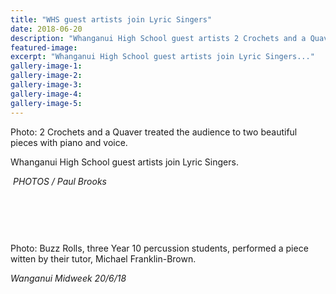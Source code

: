 ```yaml
---
title: "WHS guest artists join Lyric Singers"
date: 2018-06-20
description: "Whanganui High School guest artists 2 Crochets and a Quaver join Lyric Singers..."
featured-image: 
excerpt: "Whanganui High School guest artists join Lyric Singers..."
gallery-image-1: 
gallery-image-2: 
gallery-image-3: 
gallery-image-4: 
gallery-image-5: 
---
```


<p>Photo: 2 Crochets and a Quaver treated the audience to two beautiful pieces with piano and voice.</p>
<p>Whanganui High School guest artists join Lyric Singers.</p>
<p><em>&nbsp;PHOTOS / Paul Brooks</em>&nbsp;</p>
<p>&nbsp;</p>
<p>&nbsp;</p>
<p><img src="/uploads/5b7dfc8bff2a7c03cc00029a/20-june-midweek.PNG" alt="" /></p>
<p>Photo: Buzz Rolls, three Year 10 percussion students, performed a piece witten by their tutor, Michael Franklin-Brown.</p>
<p><em>Wanganui Midweek 20/6/18</em></p>

